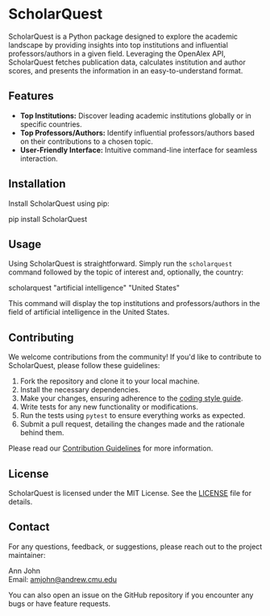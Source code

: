 
# ScholarQuest

ScholarQuest is a Python package designed to explore the academic landscape by providing insights into top institutions and influential professors/authors in a given field. Leveraging the OpenAlex API, ScholarQuest fetches publication data, calculates institution and author scores, and presents the information in an easy-to-understand format.

## Features

- **Top Institutions:** Discover leading academic institutions globally or in specific countries.
- **Top Professors/Authors:** Identify influential professors/authors based on their contributions to a chosen topic.
- **User-Friendly Interface:** Intuitive command-line interface for seamless interaction.

## Installation

Install ScholarQuest using pip:

pip install ScholarQuest


## Usage

Using ScholarQuest is straightforward. Simply run the `scholarquest` command followed by the topic of interest and, optionally, the country:

scholarquest "artificial intelligence" "United States"

This command will display the top institutions and professors/authors in the field of artificial intelligence in the United States.

## Contributing

We welcome contributions from the community! If you'd like to contribute to ScholarQuest, please follow these guidelines:

1. Fork the repository and clone it to your local machine.
2. Install the necessary dependencies.
3. Make your changes, ensuring adherence to the [coding style guide](CONTRIBUTING.md).
4. Write tests for any new functionality or modifications.
5. Run the tests using `pytest` to ensure everything works as expected.
6. Submit a pull request, detailing the changes made and the rationale behind them.

Please read our [Contribution Guidelines](CONTRIBUTING.md) for more information.

## License

ScholarQuest is licensed under the MIT License. See the [LICENSE](LICENSE) file for details.

## Contact

For any questions, feedback, or suggestions, please reach out to the project maintainer:

Ann John  
Email: amjohn@andrew.cmu.edu

You can also open an issue on the GitHub repository if you encounter any bugs or have feature requests.
